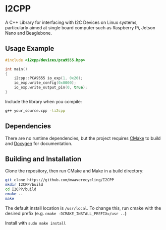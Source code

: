

# I2CPP

A C++ Library for interfacing with I2C Devices on Linux systems, particularly aimed at single board computer such as Raspberry Pi, Jetson Nano and Beaglebone.

## Usage Example

```cpp
#include <i2cpp/devices/pca9555.hpp>

int main()
{
    i2cpp::PCA9555 io_exp(1, 0x20);
    io_exp.write_config(0x0000);
    io_exp.write_output_pin(0, true);
}
```
Include the library when you compile:
```bash
g++ your_source.cpp -li2cpp
```

## Dependencies

There are no runtime dependencies, but the project requires [CMake](https://cmake.org/download/) to build and [Doxygen](http://www.stack.nl/~dimitri/doxygen/download.html) for documentation.

## Building and Installation

Clone the repository, then run CMake and Make in a build directory:
```bash
git clone https://github.com/mwaverecycling/I2CPP
mkdir I2CPP/build
cd I2CPP/build
cmake ..
make
```
The default install location is `/usr/local`. To change this, run cmake with the desired prefix (e.g. `cmake -DCMAKE_INSTALL_PREFIX=/usr ..`)

Install with `sudo make install`
